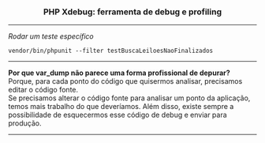 <h3 align="center">PHP Xdebug: ferramenta de debug e profiling</h3>

---

*Rodar um teste específico*
```
vendor/bin/phpunit --filter testBuscaLeiloesNaoFinalizados
```

---

**Por que var_dump não parece uma forma profissional de depurar?** <br>
Porque, para cada ponto do código que quisermos analisar, precisamos editar o código fonte. <br>
Se precisamos alterar o código fonte para analisar um ponto da aplicação, temos mais trabalho do que deveríamos. Além disso, existe sempre a possibilidade de esquecermos esse código de debug e enviar para produção.

---
